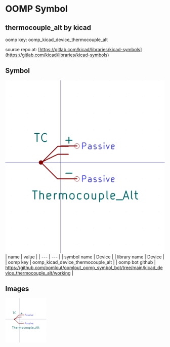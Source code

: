# OOMP Symbol  
## thermocouple_alt  by kicad  
  
oomp key: oomp_kicad_device_thermocouple_alt  
  
source repo at: [https://gitlab.com/kicad/libraries/kicad-symbols](https://gitlab.com/kicad/libraries/kicad-symbols)  
## Symbol  
  
[![working.png](working_600.png)](working.png)  
| name | value | 
| --- | --- | 
| symbol name | Device | 
| library name | Device | 
| oomp key | oomp_kicad_device_thermocouple_alt | 
| oomp bot github | https://github.com/oomlout/oomlout_oomp_symbol_bot/tree/main/kicad_device_thermocouple_alt/working | 
## Images  
  
[![working.png](working_140.png)](working.png)  
